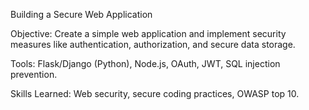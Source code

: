 Building a Secure Web Application

Objective: Create a simple web application and implement security measures like authentication, authorization, and secure data storage.

Tools: Flask/Django (Python), Node.js, OAuth, JWT, SQL injection prevention.

Skills Learned: Web security, secure coding practices, OWASP top 10.
